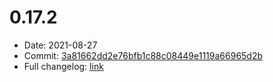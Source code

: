 # 0.17.2
 - Date: 2021-08-27
 - Commit: [3a81662dd2e76bfb1c88c08449e1119a66965d2b](https://github.com/OpenSpace/OpenSpace/commit/3a81662dd2e76bfb1c88c08449e1119a66965d2b)
 - Full changelog: [link](https://github.com/OpenSpace/OpenSpace/releases/tag/releases%2Fv0.17.2)
